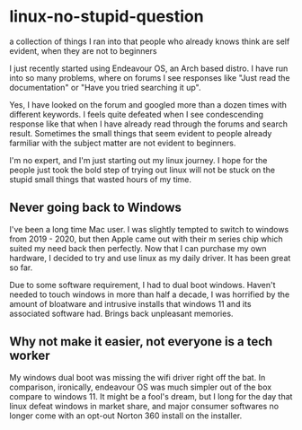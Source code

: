 # linux-no-stupid-question
a collection of things I ran into that people who already knows think are self evident, when they are not to beginners

I just recently started using Endeavour OS, an Arch based distro. I have run into so many problems, where on forums I see responses like "Just read the documentation" or "Have you tried searching it up". 

Yes, I have looked on the forum and googled more than a dozen times with different keywords. I feels quite defeated when I see condescending response like that when I have already read through the forums and search result. Sometimes the small things that seem evident to people already farmiliar with the subject matter are not evident to beginners. 

I'm no expert, and I'm just starting out my linux journey. I hope for the people just took the bold step of trying out linux will not be stuck on the stupid small things that wasted hours of my time. 


## Never going back to Windows
I've been a long time Mac user. I was slightly tempted to switch to windows from 2019 - 2020, but then Apple came out with their m series chip which suited my need back then perfectly. Now that I can purchase my own hardware, I decided to try and use linux as my daily driver. It has been great so far.

Due to some software requirement, I had to dual boot windows. Haven't needed to touch windows in more than half a decade, I was horrified by the amount of bloatware and intrusive installs that windows 11 and its associated software had. Brings back unpleasant memories. 

## Why not make it easier, not everyone is a tech worker
My windows dual boot was missing the wifi driver right off the bat. In comparison, ironically, endeavour OS was much simpler out of the box compare to windows 11. It might be a fool's dream, but I long for the day that linux defeat windows in market share, and major consumer softwares no longer come with an opt-out Norton 360 install on the installer.
